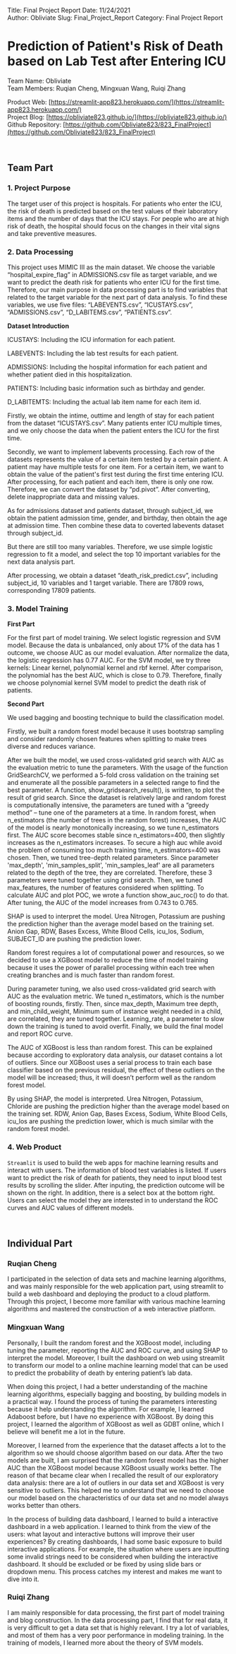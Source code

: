 Title: Final Project Report
Date: 11/24/2021   
Author: Obliviate
Slug: Final_Project_Report
Category: Final Project Report

# Prediction of Patient's Risk of Death based on Lab Test after Entering ICU


Team Name: Obliviate  
Team Members: Ruqian Cheng, Mingxuan Wang, Ruiqi Zhang


Product Web: [https://streamlit-app823.herokuapp.com/](https://streamlit-app823.herokuapp.com/)      
Project Blog: [https://obliviate823.github.io/](https://obliviate823.github.io/)      
Github Repository: [https://github.com/Obliviate823/823_FinalProject](https://github.com/Obliviate823/823_FinalProject)      

<br/>

## Team Part


### 1. Project Purpose

The target user of this project is hospitals. For patients who enter the ICU, the risk of death is predicted based on the test values of their laboratory items and the number of days that the ICU stays. For people who are at high risk of death, the hospital should focus on the changes in their vital signs and take preventive measures.

### 2. Data Processing

This project uses MIMIC III as the main dataset. We choose the variable “hospital_expire_flag” in ADMISSIONS.csv file as target variable, and we want to predict the death risk for patients who enter ICU for the first time. Therefore, our main purpose in data processing part is to find variables that related to the target variable for the next part of data analysis. To find these variables, we use five files: “LABEVENTS.csv”, “ICUSTAYS.csv”, “ADMISSIONS.csv”, “D_LABITEMS.csv”, “PATIENTS.csv”.  

**Dataset Introduction**

ICUSTAYS: Including the ICU information for each patient.

LABEVENTS: Including the lab test results for each patient. 

ADMISSIONS: Including the hospital information for each patient and whether patient died in this hospitalization.

PATIENTS: Including basic information such as birthday and gender.

D_LABITEMTS: Including the actual lab item name for each item id.

Firstly, we obtain the intime, outtime and length of stay for each patient from the dataset “ICUSTAYS.csv”. Many patients enter ICU multiple times, and we only choose the data when the patient enters the ICU for the first time.

Secondly, we want to implement labevents processing. Each row of the datasets represents the value of a certain item tested by a certain patient. A patient may have multiple tests for one item. For a certain item, we want to obtain the value of the patient's first test during the first time entering ICU. After processing, for each patient and each item, there is only one row. Therefore, we can convert the dataset by “pd.pivot”. After converting, delete inappropriate data and missing values.

As for admissions dataset and patients dataset, through subject_id, we obtain the patient admission time, gender, and birthday, then obtain the age at admission time. Then combine these data to coverted labevents dataset through subject_id.

But there are still too many variables. Therefore, we use simple logistic regression to fit a model, and select the top 10 important variables for the next data analysis part.

After processing, we obtain a dataset “death_risk_predict.csv”, including subject_id, 10 variables and 1 target variable. There are 17809 rows, corresponding 17809 patients.

### 3. Model Training

**First Part**

For the first part of model training. We select logistic regression and SVM model. Because the data is unbalanced, only about 17% of the data has 1 outcome, we choose AUC as our model evaluation. After normalize the data, the logistic regression has 0.77 AUC.
For the SVM model, we try three kernels: Linear kernel, polynomial kernel and rbf kernel. After comparison, the polynomial has the best AUC, which is close to 0.79. Therefore, finally we choose polynomial kernel SVM model to predict the death risk of patients.


**Second Part**

We used bagging and boosting technique to build the classification model.

Firstly, we built a random forest model because it uses bootstrap sampling and consider randomly chosen features when splitting to make trees diverse and reduces variance. 

After we built the model, we used cross-validated grid search with AUC as the evaluation metric to tune the parameters. With the usage of the function GridSearchCV, we performed a 5-fold cross validation on the training set and enumerate all the possible parameters in a selected range to find the best parameter. A function, show_gridsearch_result(), is written, to plot the result of grid search. Since the dataset is relatively large and random forest is computationally intensive, the parameters are tuned with a “greedy method” – tune one of the parameters at a time. In random forest, when n_estimators (the number of trees in the random forest) increases, the AUC of the model is nearly monotonically increasing, so we tune n_estimators first. The AUC score becomes stable since n_estimators=400, then slightly increases as the n_estimators increases. To secure a high auc while avoid the problem of consuming too much training time, n_estimators=400 was chosen. Then, we tuned tree-depth related parameters. Since parameter 'max_depth', 'min_samples_split', 'min_samples_leaf' are all parameters related to the depth of the tree, they are correlated. Therefore, these 3 parameters were tuned together using grid search. Then, we tuned max_features, the number of features considered when splitting. To calculate AUC and plot POC, we wrote a function show_auc_roc() to do that. After tuning, the AUC of the model increases from 0.743 to 0.765.

SHAP is used to interpret the model. Urea Nitrogen, Potassium are pushing the prediction higher than the average model based on the training set. Anion Gap, RDW, Bases Excess, White Blood Cells, icu_los, Sodium, SUBJECT_ID are pushing the prediction lower.

Random forest requires a lot of computational power and resources, so we decided to use a XGBoost model to reduce the time of model training because it uses the power of parallel processing within each tree when creating branches and is much faster than random forest. 

During parameter tuning, we also used cross-validated grid search with AUC as the evaluation metric. We tuned n_estimators, which is the number of boosting rounds, firstly. Then, since max_depth, Maximum tree depth, and min_child_weight, Minimum sum of instance weight needed in a child, are correlated, they are tuned together. Learning_rate, a parameter to slow down the training is tuned to avoid overfit. Finally, we build the final model and report ROC curve.

The AUC of XGBoost is less than random forest. This can be explained because according to exploratory data analysis, our dataset contains a lot of outliers. Since our XGBoost uses a serial process to train each base classifier based on the previous residual, the effect of these outliers on the model will be increased; thus, it will doesn’t perform well as the random forest model.

By using SHAP, the model is interpreted. Urea Nitrogen, Potassium, Chloride are pushing the prediction higher than the average model based on the training set. RDW, Anion Gap, Bases Excess, Sodium, White Blood Cells, icu_los are pushing the prediction lower, which is much similar with the random forest model. 


### 4. Web Product

`Streamlit` is used to build the web apps for machine learning results and interact with users. The information of blood test variables is listed. If users want to predict the risk of death for patients, they need to input blood test results by scrolling the slider. After inputing, the prediction outcome will be shown on the right. In addition, there is a select box at the bottom right. Users can select the model they are interested in to understand the ROC curves and AUC values of different models.

<br/>




## Individual Part 

### Ruqian Cheng

I participated in the selection of data sets and machine learning algorithms, and was mainly responsible for the web application part, using streamlit to build a web dashboard and deploying the product to a cloud platform. Through this project, I become more familiar with various machine learning algorithms and mastered the construction of a web interactive platform.


### Mingxuan Wang

Personally, I built the random forest and the XGBoost model, including tuning the parameter, reporting the AUC and ROC curve, and using SHAP to interpret the model. Moreover, I built the dashboard on web using streamlit to transform our model to a online machine learning model that can be used to predict the probability of death by entering patient’s lab data. 

When doing this project, I had a better understanding of the machine learning algorithms, especially bagging and boosting, by building models in a practical way. I found the process of tuning the parameters interesting because it help understanding the algorithm. For example, I learned Adaboost before, but I have no experience with XGBoost. By doing this project, I learned the algorithm of XGBoost as well as GDBT online, which I believe will benefit me a lot in the future. 

Moreover, I learned from the experience that the dataset affects a lot to the algorithm so we should choose algorithm based on our data. After the two models are built, I am surprised that the random forest model has the higher AUC than the XGBoost model because XGBoost usually works better. The reason of that became clear when I recalled the result of our exploratory data analysis: there are a lot of outliers in our data set and XGBoost is very sensitive to outliers. This helped me to understand that we need to choose our model based on the characteristics of our data set and no model always works better than others.

In the process of building data dashboard, I learned to build a interactive dashboard in a web application. I learned to think from the view of the users: what layout and interactive buttons will improve their user experiences? By creating dashboards, I had some basic exposure to build interactive applications. For example, the situation where users are inputting some invalid strings need to be considered when building the interactive dashboard. It should be excluded or be fixed by using slide bars or dropdown menu. This process catches my interest and makes me want to dive into it.

### Ruiqi Zhang

I am mainly responsible for data processing, the first part of model training and blog construction. In the data processing part, I find that for real data, it is very difficult to get a data set that is highly relevant. I try a lot of variables, and most of them has a very poor performance in modeling training. In the training of models, I learned more about the theory of SVM models.

